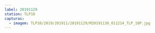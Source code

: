 ```yaml
---
label: 20191129
station: TLP10
capturas:
  - imagem: TLP10/2019/201911/20191129/M20191130_011214_TLP_10P.jpg
---
```

